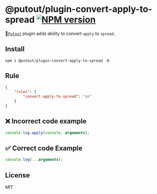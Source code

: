 # @putout/plugin-convert-apply-to-spread [![NPM version][NPMIMGURL]][NPMURL]

[NPMIMGURL]: https://img.shields.io/npm/v/@putout/plugin-convert-apply-to-spread.svg?style=flat&longCache=true
[NPMURL]: https://npmjs.org/package/@putout/plugin-convert-apply-to-spread "npm"

🐊[`Putout`](https://github.com/coderaiser/putout) plugin adds ability to convert `apply` to `spread`.

## Install

```
npm i @putout/plugin-convert-apply-to-spread -D
```

## Rule

```json
{
    "rules": {
        "convert-apply-to-spread": "on"
    }
}
```

## ❌ Incorrect code example

```js
console.log.apply(console, arguments);
```

## ✅ Correct code Example

```js
console.log(...arguments);
```

## License

MIT
